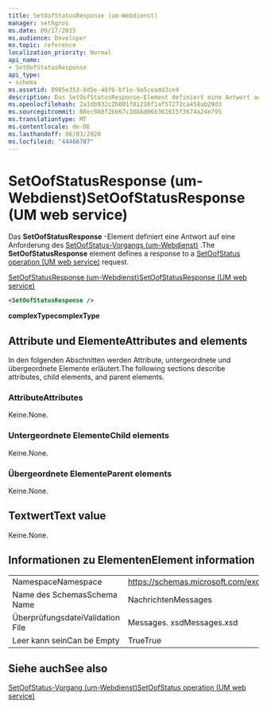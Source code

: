 ```yaml
---
title: SetOofStatusResponse (um-Webdienst)
manager: sethgros
ms.date: 09/17/2015
ms.audience: Developer
ms.topic: reference
localization_priority: Normal
api_name:
- SetOofStatusResponse
api_type:
- schema
ms.assetid: 8985e353-8d5e-48f6-bf1e-9a5ceadd3ce4
description: Das SetOofStatusResponse-Element definiert eine Antwort auf eine Anforderung des SetOofStatus-Vorgangs (um-Webdienst).
ms.openlocfilehash: 2a1db932c2b801f81216f1af57272ca458ab29d3
ms.sourcegitcommit: 88ec988f2bb67c1866d06b361615f3674a24e795
ms.translationtype: MT
ms.contentlocale: de-DE
ms.lasthandoff: 06/03/2020
ms.locfileid: "44466787"
---
```

# <a name="setoofstatusresponse-um-web-service"></a><span data-ttu-id="0998c-103">SetOofStatusResponse (um-Webdienst)</span><span class="sxs-lookup"><span data-stu-id="0998c-103">SetOofStatusResponse (UM web service)</span></span>

<span data-ttu-id="0998c-104">Das **SetOofStatusResponse** -Element definiert eine Antwort auf eine Anforderung des [SetOofStatus-Vorgangs (um-Webdienst)](setoofstatus-operation-um-web-service.md) .</span><span class="sxs-lookup"><span data-stu-id="0998c-104">The **SetOofStatusResponse** element defines a response to a [SetOofStatus operation (UM web service)](setoofstatus-operation-um-web-service.md) request.</span></span> 
  
[<span data-ttu-id="0998c-105">SetOofStatusResponse (um-Webdienst)</span><span class="sxs-lookup"><span data-stu-id="0998c-105">SetOofStatusResponse (UM web service)</span></span>](setoofstatusresponse-um-web-service.md)
  
```xml
<SetOofStatusResponse />
```

 <span data-ttu-id="0998c-106">**complexType**</span><span class="sxs-lookup"><span data-stu-id="0998c-106">**complexType**</span></span>
## <a name="attributes-and-elements"></a><span data-ttu-id="0998c-107">Attribute und Elemente</span><span class="sxs-lookup"><span data-stu-id="0998c-107">Attributes and elements</span></span>

<span data-ttu-id="0998c-108">In den folgenden Abschnitten werden Attribute, untergeordnete und übergeordnete Elemente erläutert.</span><span class="sxs-lookup"><span data-stu-id="0998c-108">The following sections describe attributes, child elements, and parent elements.</span></span>
  
### <a name="attributes"></a><span data-ttu-id="0998c-109">Attribute</span><span class="sxs-lookup"><span data-stu-id="0998c-109">Attributes</span></span>

<span data-ttu-id="0998c-110">Keine.</span><span class="sxs-lookup"><span data-stu-id="0998c-110">None.</span></span>
  
### <a name="child-elements"></a><span data-ttu-id="0998c-111">Untergeordnete Elemente</span><span class="sxs-lookup"><span data-stu-id="0998c-111">Child elements</span></span>

<span data-ttu-id="0998c-112">Keine.</span><span class="sxs-lookup"><span data-stu-id="0998c-112">None.</span></span>
  
### <a name="parent-elements"></a><span data-ttu-id="0998c-113">Übergeordnete Elemente</span><span class="sxs-lookup"><span data-stu-id="0998c-113">Parent elements</span></span>

<span data-ttu-id="0998c-114">Keine.</span><span class="sxs-lookup"><span data-stu-id="0998c-114">None.</span></span>
  
## <a name="text-value"></a><span data-ttu-id="0998c-115">Textwert</span><span class="sxs-lookup"><span data-stu-id="0998c-115">Text value</span></span>

<span data-ttu-id="0998c-116">Keine.</span><span class="sxs-lookup"><span data-stu-id="0998c-116">None.</span></span>
  
## <a name="element-information"></a><span data-ttu-id="0998c-117">Informationen zu Elementen</span><span class="sxs-lookup"><span data-stu-id="0998c-117">Element information</span></span>

|||
|:-----|:-----|
|<span data-ttu-id="0998c-118">Namespace</span><span class="sxs-lookup"><span data-stu-id="0998c-118">Namespace</span></span>  <br/> |https://schemas.microsoft.com/exchange/services/2006/messages  <br/> |
|<span data-ttu-id="0998c-119">Name des Schemas</span><span class="sxs-lookup"><span data-stu-id="0998c-119">Schema Name</span></span>  <br/> |<span data-ttu-id="0998c-120">Nachrichten</span><span class="sxs-lookup"><span data-stu-id="0998c-120">Messages</span></span>  <br/> |
|<span data-ttu-id="0998c-121">Überprüfungsdatei</span><span class="sxs-lookup"><span data-stu-id="0998c-121">Validation File</span></span>  <br/> |<span data-ttu-id="0998c-122">Messages. xsd</span><span class="sxs-lookup"><span data-stu-id="0998c-122">Messages.xsd</span></span>  <br/> |
|<span data-ttu-id="0998c-123">Leer kann sein</span><span class="sxs-lookup"><span data-stu-id="0998c-123">Can be Empty</span></span>  <br/> |<span data-ttu-id="0998c-124">True</span><span class="sxs-lookup"><span data-stu-id="0998c-124">True</span></span>  <br/> |
   
## <a name="see-also"></a><span data-ttu-id="0998c-125">Siehe auch</span><span class="sxs-lookup"><span data-stu-id="0998c-125">See also</span></span>



[<span data-ttu-id="0998c-126">SetOofStatus-Vorgang (um-Webdienst)</span><span class="sxs-lookup"><span data-stu-id="0998c-126">SetOofStatus operation (UM web service)</span></span>](setoofstatus-operation-um-web-service.md)

